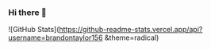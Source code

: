### Hi there 👋

![GitHub Stats](https://github-readme-stats.vercel.app/api?username=brandontaylor156 &theme=radical)
